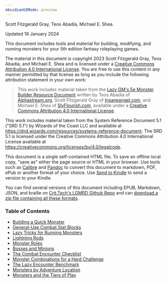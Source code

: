 ```yaml
---
obsidianUIMode: preview
---
```


Scott Fitzgerald Gray, Teos Abadía, Michael E. Shea.

Updated 18 January 2024

This document includes tools and material for building, modifying, and running monsters for your 5th edition fantasy roleplaying games.

The material in this document is copyright 2023 Scott Fitzgerald Gray, Teos Abadía, and Michael E. Shea and is licensed under a [Creative Commons Attribution 4.0 International License](http://creativecommons.org/licenses/by/4.0/). You are free to use this content in any manner permitted by that license as long as you include the following attribution statement in your own work:

> This work includes material taken from the [Lazy GM's 5e Monster Builder Resource Document](https://slyflourish.com/lazy_5e_monster_building_resource_document.html) written by Teos Abadía of [Alphastream.org](https://alphastream.org), Scott Fitzgerald Gray of [Insaneangel.com](https://insaneangel.com), and Michael E. Shea of [SlyFlourish.com](https://slyflourish.com), available under a [Creative Commons Attribution 4.0 International License](http://creativecommons.org/licenses/by/4.0/).

This work includes material taken from the System Reference Document 5.1 ("SRD 5.1") by Wizards of the Coast LLC and available at <https://dnd.wizards.com/resources/systems-reference-document>. The SRD 5.1 is licensed under the Creative Commons Attribution 4.0 International License available at <https://creativecommons.org/licenses/by/4.0/legalcode>.

This document is a single self-contained HTML file. To save an offline local copy, "save as" either the page source or HTML in your browser. Use tools such as [Calibre](https://calibre-ebook.com) and [Pandoc](https://pandoc.org) to convert this document to markdown, PDF, ePub or another format of your choice. Use [Send to Kindle](https://www.amazon.com/sendtokindle) to send a version to your Kindle.

You can find several versions of this document including EPUB, Markdown, JSON, and braille on [Crit.Tech's LGMRD Github Repo](https://github.com/crit-tech/LGMRD) and can [download a zip file containing all these formats](https://slyflourish_content.s3.amazonaws.com/lazy_gm_cc_docs_multiformat.zip).

### Table of Contents

* [Building a Quick Monster](<02 - Building a Quick Monster.md>)
* [General-Use Combat Stat Blocks](<03 - General-Use Combat Stat Blocks.md>)
* [Lazy Tricks for Running Monsters](<05 - Lazy Tricks for Running Monsters.md>)
* [Lightning Rods](<04 - Lightning Rods.md>)
* [Monster Roles](<06 - Monster Roles.md>)
* [Bosses and Minions](<07 - Bosses and Minions.md>)
* [The Combat Encounter Checklist](<08 - The Combat Encounter Checklist.md>)
* [Monster Combinations for a Hard Challenge](<09 - Monster Combinations for a Hard Challenge.md>)
* [The Lazy Encounter Benchmark](<10 - The Lazy Encounter Benchmark.md>)
* [Monsters by Adventure Location](<11 - Monsters by Adventure Location.md>)
* [Monsters and the Tiers of Play](<12 - Monsters and the Tiers of Play.md>)
